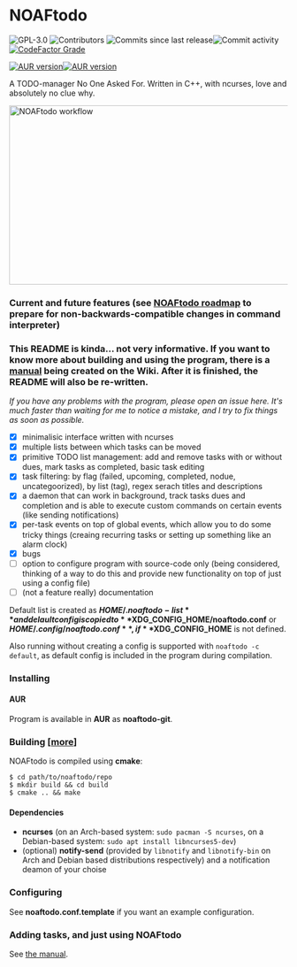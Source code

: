 # NOAFtodo

![GPL-3.0](https://img.shields.io/github/license/gregthemadmonk/noaftodo?style=flat-square)
![Contributors](https://img.shields.io/github/contributors/gregthemadmonk/noaftodo?style=flat-square)
![Commits since last release](https://img.shields.io/github/commits-since/gregthemadmonk/noaftodo/latest?style=flat-square)![Commit activity](https://img.shields.io/github/commit-activity/w/gregthemadmonk/noaftodo?style=flat-square)
[![CodeFactor Grade](https://img.shields.io/codefactor/grade/github/gregthemadmonk/noaftodo?style=flat-square)](https://www.codefactor.io/repository/github/gregthemadmonk/noaftodo)

[![AUR version](https://img.shields.io/aur/version/noaftodo-git?style=for-the-badge)](https://aur.archlinux.org/packages/noaftodo-git/)[![AUR version](https://img.shields.io/aur/last-modified/noaftodo-git?style=for-the-badge)](https://aur.archlinux.org/packages/noaftodo-git/)

A TODO-manager No One Asked For. Written in C++, with ncurses, love and absolutely no clue why.

<img src="workflow.gif" width="576" height="324" alt="NOAFtodo workflow"></img>

### Current and future features (see [NOAFtodo roadmap](https://github.com/GregTheMadMonk/noaftodo/projects/1) to prepare for non-backwards-compatible changes in command interpreter)
### This README is kinda... not very informative. If you want to know more about building and using the program, there is a [manual](https://github.com/GregTheMadMonk/noaftodo/wiki/Guide) being created on the Wiki. After it is finished, the README will also be re-written.
*If you have any problems with the program, please open an issue here. It's much faster than waiting for me to notice a mistake, and I try to fix things as soon as possible.*
- [x] minimalisic interface written with ncurses
- [x] multiple lists between which tasks can be moved
- [x] primitive TODO list management: add and remove tasks with or without dues, mark tasks as completed, basic task editing
- [x] task filtering: by flag (failed, upcoming, completed, nodue, uncategoorized), by list (tag), regex serach titles and descriptions
- [x] a daemon that can work in background, track tasks dues and completion and is able to execute custom commands on certain events (like sending notifications)
- [x] per-task events on top of global events, which allow you to do some tricky things (creaing recurring tasks or setting up something like an alarm clock)
- [x] bugs
- [ ] option to configure program with source-code only (being considered, thinking of a way to do this and provide new functionality on top of just using a config file)
- [ ] \(not a feature really\) documentation

Default list is created as **$HOME/.noaftodo-list** and delault config is copied to **$XDG_CONFIG_HOME/noaftodo.conf** or **$HOME/.config/noaftodo.conf**, if **$XDG_CONFIG_HOME** is not defined.

Also running without creating a config is supported with `noaftodo -c default`, as default config is included in the program during compilation.

### Installing
#### AUR
Program is available in **AUR** as **noaftodo-git**.

### Building [[more](https://github.com/GregTheMadMonk/noaftodo/wiki/Guide#building)]
NOAFtodo is compiled using **cmake**:
```shell
$ cd path/to/noaftodo/repo
$ mkdir build && cd build
$ cmake .. && make
```

#### Dependencies
* **ncurses** (on an Arch-based system: `sudo pacman -S ncurses`, on a Debian-based system: `sudo apt install libncurses5-dev`)
* (optional) **notify-send** (provided by `libnotify` and `libnotify-bin` on Arch and Debian based distributions respectively) and a notification deamon of your choise

### Configuring
See **noaftodo.conf.template** if you want an example configuration.

### Adding tasks, and just using NOAFtodo
See [the manual](https://github.com/GregTheMadMonk/noaftodo/wiki/Guide).

